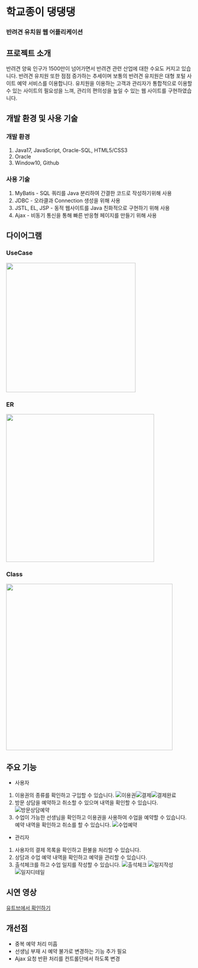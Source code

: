 # 학교종이 댕댕댕
### 반려견 유치원 웹 어플리케이션

## 프로젝트 소개
반려견 양육 인구가 1500만이 넘어가면서 반려견 관련 산업에 대한 수요도 커지고 있습니다. 반려견 유치원 또한 점점 증가하는 추세이며 보통의 반려견 유치원은 대형 포털 사이트 예약 서비스를 이용합니다. 유치원을 이용하는 고객과 관리자가 통합적으로 이용할 수 있는 사이트의 필요성을 느껴, 관리의 편의성을 높일 수 있는 웹 사이트를 구현하였습니다.

## 개발 환경 및 사용 기술
### 개발 환경
1. Java17, JavaScript, Oracle-SQL, HTML5/CSS3
2. Oracle
3. Window10, Github
### 사용 기술
1. MyBatis - SQL 쿼리를 Java 분리하여 간결한 코드로 작성하기위해 사용
2. JDBC - 오라클과 Connection 생성을 위해 사용
3. JSTL, EL, JSP - 동적 웹사이트를 Java 친화적으로 구현하기 위해 사용
4. Ajax - 비동기 통신을 통해 빠른 반응형 페이지를 만들기 위해 사용

## 다이어그램
### UseCase
<img src="https://github.com/user-attachments/assets/16645295-dc70-42b6-a62b-91bd109b2049" height="350">

### ER
<img src="https://github.com/user-attachments/assets/145da703-e6b5-4155-9bdf-2c4654498915" height="400">

### Class
<img src="https://github.com/user-attachments/assets/d232e0b9-865e-45ab-bd1a-d49bd0d9c162" height="450">

## 주요 기능
- 사용자
1. 이용권의 종류를 확인하고 구입할 수 있습니다. ![이용권](https://github.com/user-attachments/assets/7b361ad1-6051-4a1c-8525-c15530925b5a)![결제](https://github.com/user-attachments/assets/36c09219-878d-4526-b6a5-50e9a29cb1c3)![결제완료](https://github.com/user-attachments/assets/f9a81691-d8fc-4d55-83f1-68e9cb06e76c)
2. 방문 상담을 예약하고 취소할 수 있으며 내역을 확인할 수 있습니다.
![방문상담예약](https://github.com/user-attachments/assets/1f56d8e4-1819-4c02-8656-e2221e78f7fc)
3. 수업이 가능한 선생님을 확인하고 이용권을 사용하여 수업을 예약할 수 있습니다. 예약 내역을 확인하고 취소를 할 수 있습니다.
![수업예약](https://github.com/user-attachments/assets/98f8743a-2693-4b57-94ac-733c048d16d7)
- 관리자
1. 사용자의 결제 목록을 확인하고 환불을 처리할 수 있습니다.
2. 상담과 수업 예약 내역을 확인하고 예약을 관리할 수 있습니다.
3. 출석체크를 하고 수업 일지를 작성할 수 있습니다.
![출석체크](https://github.com/user-attachments/assets/7051e50c-50b7-4ce1-ac32-9c426b3c19a6) ![일지작성](https://github.com/user-attachments/assets/c108d655-11e9-4cb0-aacd-2e24edcd4854) ![일지디테일](https://github.com/user-attachments/assets/9e82cf23-e97e-458f-9d0f-1b10593c3025)
## 시연 영상
[유트브에서 확인하기](https://youtu.be/aSPXyOz9bpo?si=T3lZ-FroRyixwD2c)


## 개선점
- 중복 예약 처리 미흡
- 선생님 부재 시 예약 불가로 변경하는 기능 추가 필요
- Ajax 요청 반환 처리를 컨트롤단에서 하도록 변경
